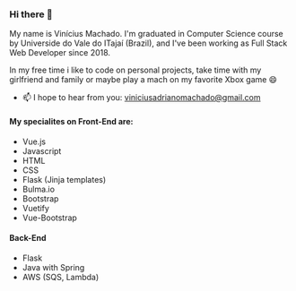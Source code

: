 ### Hi there 👋

My name is Vinícius Machado. I'm graduated in Computer Science course by Universide do Vale do ITajaí (Brazil), and I've been working as Full Stack Web Developer since 2018. 

In my free time i like to code on personal projects, take time with my girlfriend and family or maybe play a mach on my favorite Xbox game 😄 

- 📫 I hope to hear from you: viniciusadrianomachado@gmail.com

#### My specialites on Front-End are:
- Vue.js
- Javascript
- HTML
- CSS
- Flask (Jinja templates)
- Bulma.io
- Bootstrap
- Vuetify
- Vue-Bootstrap

#### Back-End
- Flask
- Java with Spring
- AWS (SQS, Lambda)
